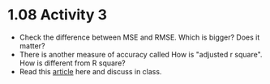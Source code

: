 # 1.08 Activity 3

- Check the difference between MSE and RMSE. Which is bigger? Does it matter?
- There is another measure of accuracy called How is "adjusted r square". How is different from R square?
- Read this [article](https://blog.minitab.com/blog/adventures-in-statistics-2/multiple-regession-analysis-use-adjusted-r-squared-and-predicted-r-squared-to-include-the-correct-number-of-variables) here and discuss in class.
